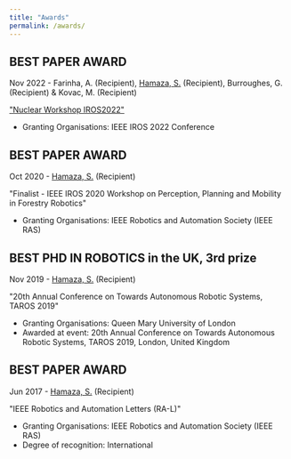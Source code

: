 ```yaml
---
title: "Awards"
permalink: /awards/
---
```


## BEST PAPER AWARD
Nov 2022 - Farinha, A. (Recipient), [Hamaza, S.](https://research.tudelft.nl/en/persons/s-hamaza) (Recipient), Burroughes, G. (Recipient) & Kovac, M. (Recipient)

["Nuclear Workshop IROS2022"](https://research.tudelft.nl/files/137918177/Nuclear_Workshop_IROS2022.pdf)
- Granting Organisations: IEEE IROS 2022 Conference


## BEST PAPER AWARD
Oct 2020 - [Hamaza, S.](https://research.tudelft.nl/en/persons/s-hamaza) (Recipient)

"Finalist - IEEE IROS 2020 Workshop on Perception, Planning and Mobility in Forestry Robotics"
- Granting Organisations: IEEE Robotics and Automation Society (IEEE RAS)

## BEST PHD IN ROBOTICS in the UK, 3rd prize
Nov 2019 -  [Hamaza, S.](https://research.tudelft.nl/en/persons/s-hamaza) (Recipient)

"20th Annual Conference on Towards Autonomous Robotic Systems, TAROS 2019"
- Granting Organisations: Queen Mary University of London
- Awarded at event: 20th Annual Conference on Towards Autonomous Robotic Systems, TAROS 2019, London, United Kingdom

## BEST PAPER AWARD
Jun 2017 - [Hamaza, S.](https://research.tudelft.nl/en/persons/s-hamaza) (Recipient)

"IEEE Robotics and Automation Letters (RA-L)"

- Granting Organisations: IEEE Robotics and Automation Society (IEEE RAS)
- Degree of recognition: International